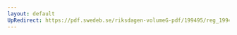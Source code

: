 ```yaml
---
layout: default
UpRedirect: https://pdf.swedeb.se/riksdagen-volumeG-pdf/199495/reg_199495_KrU/reg_199495_KrU_0002.pdf
---
```

